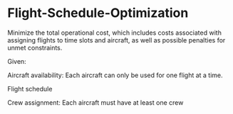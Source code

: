 # Flight-Schedule-Optimization

Minimize the total operational cost, which includes costs associated with assigning flights to time slots and aircraft, as well as possible penalties for unmet constraints.

Given:

Aircraft availability: Each aircraft can only be used for one flight at a time.

Flight schedule

Crew assignment: Each aircraft must have at least one crew

